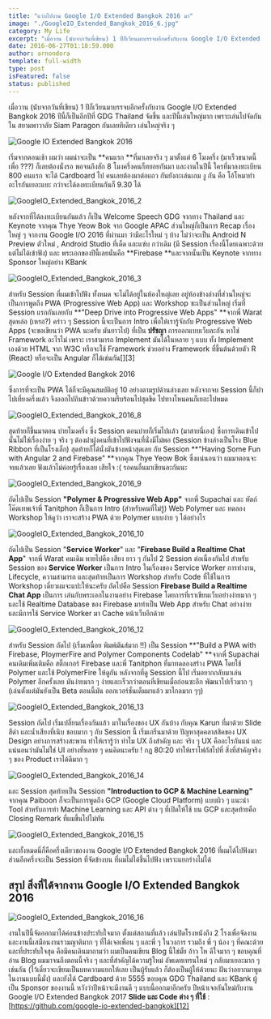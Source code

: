 ```yaml
---
title: "แว่บไปงาน Google I/O Extended Bangkok 2016 มา"
image: "./GoogleIO_Extended_Bangkok_2016_6.jpg"
category: My Life
excerpt: "เมื่อวาน (นับจากวันที่เขียน) 1 ปีก็เวียนมาบรรจบอีกครั้งกับงาน Google I/O Extended Bangkok 2016 ปีนี้ก็เป็นอีกปีที่ GDG Thailand จัดขึ้น และปีนี้เล่นใหญ่มาก เพราะเล่นไปจัดกันใน สยามพาวาลัย Siam Paragon กันเลยทีเดียว"
date: 2016-06-27T01:18:59.000
author: arnondora
template: full-width
type: post
isFeatured: false
status: published
---
```


เมื่อวาน (นับจากวันที่เขียน) 1 ปีก็เวียนมาบรรจบอีกครั้งกับงาน Google I/O Extended Bangkok 2016 ปีนี้ก็เป็นอีกปีที่ GDG Thailand จัดขึ้น และปีนี้เล่นใหญ่มาก เพราะเล่นไปจัดกันใน สยามพาวาลัย Siam Paragon กันเลยทีเดียว เล่นใหญ่จริง ๆ

![Google IO Extended Bangkok 2016](http://128.199.220.9/wp-content/uploads/2016/06/GoogleIO_Extended_Bangkok_2016_1.jpg)

เริ่มจากตอนเช้า ผมว่า ผมน่าจะเป็น **คนแรก **ที่มาเลยจริง ๆ มาตั้งแต่ 6 โมงครึ่ง (มาเร็วขนาดนี้ เพื่อ ???) ก็เลยต้องนั่งรอ พอจนถึงสัก 8 โมงครึ่งคนก็ทยอยกันมา และงานในปีนี้ ใครที่มาลงทะเบียน 800 คนแรก จะได้ Cardboard ไป คนเลยต้องมาต่อแถว กันยังกะเล่นเกม งู กัน คือ โอ้โหมาทำอะไรกันเยอะแยะ กว่าจะได้ลงทะเบียนกันก็ 9.30 ได้

![GoogleIO_Extended_Bangkok_2016_2](http://128.199.220.9/wp-content/uploads/2016/06/GoogleIO_Extended_Bangkok_2016_2.jpg)

หลังจากที่ได้ลงทะเบียนกันแล้ว ก็เป็น Welcome Speech GDG จากทาง Thailand และ Keynote จากคุณ Thye Yeow Bok จาก Google APAC ส่วนใหญ่ก็เป็นการ Recap เรื่องใหญ่ ๆ จากงาน Google I/O 2016 ที่ผ่านมา ว่ามีอะไรใหม่ ๆ บ้าง ไม่ว่าจะเป็น Android N Preview ตัวใหม่ , Android Studio ที่เด็ด และแซ่บ กว่าเดิม (มี Session เรื่องนี้โดยเฉพาะด้วย แต่ไม่ได้เข้าฟัง) และ พระเอกของปีนี้เลยนั่นคือ **Firebase **และจากนั้นเป็น Keynote จากทาง Sponsor ใหญ่อย่าง KBank

![GoogleIO_Extended_Bangkok_2016_3](http://128.199.220.9/wp-content/uploads/2016/06/GoogleIO_Extended_Bangkok_2016_3.jpg)

สำหรับ Session ที่ผมเข้าไปฟัง ทั้งหมด จะไม่ได้อยู่ในห้องใหญ่เลย อยู่ห้องข้างล่างที่ส่วนใหญ่จะเป็นการพูดถึง PWA (Progressive Web App) และ Workshop ซะเป็นส่วนใหญ่
เริ่มที่ Session แรกกันเลยกับ **"Deep Drive into Progressive Web Apps" **จากพี่ Warat สุดหล่อ (เหรอ?) คร่าว ๆ Session นี้จะเป็นการ Intro เพื่อให้เรารู้จักกับ Progressive Web Apps (จะขอเขียนว่า PWA นะครับ มันยาวไป) ที่เป็น **ปรัชญา** การออกแบบเว็บละกัน หาใช่ Framework อะไรไม่ เพราะ เราสามารถ Implement มันได้ในหลาย ๆ แบบ ทั้ง Implement เองด้วย HTML จาก W3C หรือจะใช้ Framework ช่วยอย่าง Framework ที่ขึ้นต้นด้วยตัว R (React) หรือจะเป็น Angular ก็ได้เช่นกัน[][3]

![Google I/O Extended Bangkok 2016](http://128.199.220.9/wp-content/uploads/2016/06/GoogleIO_Extended_Bangkok_2016_7.jpg)

ซึ่งการที่จะเป็น PWA ได้ก็จะมีคุณสมบัติอยู่ 10 อย่างตามรูปด้านล่างเลย หลังจากจบ Session นี้ก็ปาไปเที่ยงครึ่งแล้ว จึงออกไปกินข้าวด้วยความรีบร้อนไปสุดขีด ไปทางไหนคนก็เยอะไปหมด

![GoogleIO_Extended_Bangkok_2016_8](http://128.199.220.9/wp-content/uploads/2016/06/GoogleIO_Extended_Bangkok_2016_8.jpg)

สุดท้ายก็ขึ้นมาตอน บ่ายโมงครึ่ง ซึ่ง Session ตอนบ่ายก็เริ่มไปแล้ว  (มาสายนี่เอง) ซึ่งการเดินเข้าไปนั้นไม่ใช่เรื่องง่าย ๆ จริง ๆ ต้องฝาฝูงคนที่เข้าไปฟังจนที่นั่งมีไม่พอ (Session ข้างล่างเป็นโรง Blue Ribbon ที่เป็นโรงเล็ก) สุดท้ายก็ได้นั่งมันข้างหน้าสุดเลย กับ Session **"Having Some Fun with Angular 2 and Firebase" **จากคุณ Thye Yeow Bok ซึ่งแน่นอนว่า ผมมาตอนจะจบแล้วเลย ฟังแล้วไม่ค่อยรู้เรื่องเลย เสียใจ :( รอคนอื่นมาเขียนละกันนะ

![GoogleIO_Extended_Bangkok_2016_9](http://128.199.220.9/wp-content/uploads/2016/06/GoogleIO_Extended_Bangkok_2016_9.jpg)

ถัดไปเป็น Session **"Polymer & Progressive Web App"** จากพี่ Supachai และ หัตถ์โค๊ตเทพเจ้าพี่ Tanitphon ก็เป็นการ Intro (สำหรับคนที่ไม่รู้) Web Polymer และ ทดลอง Workshop ให้ดูว่า เราจะสร้าง PWA ด้วย Polymer แบบง่าย ๆ ได้อย่างไร

![GoogleIO_Extended_Bangkok_2016_10](http://128.199.220.9/wp-content/uploads/2016/06/GoogleIO_Extended_Bangkok_2016_10.jpg)

ถัดไปเป็น Session "**Service Worker**" และ "**Firebase Build a Realtime Chat App**" จากพี่ Warat คนเดิม หายไปคือ เสียง ยาว ๆ กันไป 2 Session ต่อเนื่องกันไป
สำหรับ Session ของ **Service Worker** เป็นการ Intro ในเรื่องของ Service Worker การทำงาน, Lifecycle, ความสามารถ และสุดท้ายเป็นการ Workshop สำหรับ Code ที่ใช้ในการ Workshop เดี๋ยวผมจะแปะให้นะครับ
ถัดไปคือ Session **Firebase Build a Realtime Chat App** เป็นการ เล่นกับพระเอกในงานอย่าง Firebase โดยการที่เราเขียนเว็บอย่างง่ายมาก ๆ และใช้ Realtime Database ของ Firebase มาทำเป็น Web App สำหรับ Chat อย่างง่าย และมีการใช้ Service Worker มา Cache หน้าเว็บอีกด้วย

![GoogleIO_Extended_Bangkok_2016_12](http://128.199.93.95/wp-content/uploads/2016/06/GoogleIO_Extended_Bangkok_2016_12.jpg)

สำหรับ Session ถัดไป (เริ่มเหนื่อย พิมพ์มันส์มาก !!) เป็น Session **"Build a PWA with Firebase, PloymerFire and Polymer Components Codelab" **จากพี่ Supachai คนเดิมเพิ่มเติมคือ สติ๊กเกอร์ Firebase และพี่ Tanitphon ที่มาทดลองสร้าง PWA โดยใช้ Polymer และใช้ PolymerFire ให้ดูกัน หลังจากที่ดู Session นี้ไป เริ่มอยากกลับมาเล่น Polymer อีกครั้งเลย มันง่ายมาก ๆ ง่ายและเร็วกว่าตอนที่เขียนเมื่อก่อนซะอีก พัฒนาไปเร็วมาก ๆ (เล่นตั้งแต่มันยังเป็น Beta ตอนนี้มัน ออกเวอร์ชั่นเต็มมาแล้ว มาไกลมาก ๆๆ)

![GoogleIO_Extended_Bangkok_2016_13](http://128.199.93.95/wp-content/uploads/2016/06/GoogleIO_Extended_Bangkok_2016_13.jpg)

Session ถัดไป เริ่มเปลี่ยนเรื่องกันแล้ว มาในเรื่องของ UX กันบ้าง กับคุณ Karun ที่มาด้วย Slide สีดำ และน้ำเสียงที่เนิบ ชอบมาก ๆ กับ Session นี้ เริ่มเกริ่นมาด้วย ปัญหาสุดคลาสสิคของ UX Design อย่างการสร้างสะพาน ทำให้เรารู้ว่า ทำไม UX ถึงสำคัญ และ จริง ๆ UX คืออะไรกันแน่ และแน่นอนว่ามันไม่ใช่ UI อย่างที่หลาย ๆ คนคิดนะครับ ! กฏ 80:20 ทำให้เราโฟกัสไปที่ สิ่งที่สำคัญจริง ๆ ของ Product เราได้ดีมาก ๆ

![GoogleIO_Extended_Bangkok_2016_14](http://128.199.93.95/wp-content/uploads/2016/06/GoogleIO_Extended_Bangkok_2016_14.jpg)

และ Session สุดท้ายเป็น Session **"Introduction to GCP & Machine Learning"** จากคุณ Paiboon ก็จะเป็นการพูดถึง GCP (Google Cloud Platform) แบบผิว ๆ แนะนำ Tool สำหรับการทำ Machine Learning และ API ต่าง ๆ ที่เปิดให้ใช้ บน GCP และสุดท้ายคือ Closing Remark ที่ผมขึ้นไปไม่ทัน

![GoogleIO_Extended_Bangkok_2016_15](http://128.199.93.95/wp-content/uploads/2016/06/GoogleIO_Extended_Bangkok_2016_15.jpg)

และทั้งหมดนี่ก็คือครึ่งเดียวของงาน Google I/O Extended Bangkok 2016 ที่ผมได้ไปฟังมา ส่วนอีกครึ่งจะเป็น Session ที่จัดข้างบน ที่ผมไม่ได้ชึ้นไปฟัง เพราะแยกร่างไม่ได้

## สรุป สิ่งที่ได้จากงาน Google I/O Extended Bangkok 2016

![GoogleIO_Extended_Bangkok_2016_16](http://128.199.93.95/wp-content/uploads/2016/06/GoogleIO_Extended_Bangkok_2016_16.jpg)

งานในปีนี้จัดออกมาได้ค่อนข้างประทับใจมาก ตั้งแต่สถานที่แล้ว เล่นปิดโรงหนังถึง 2 โรงเพื่อจัดงาน และงานนี้เสมือนงานรวมญาติมาก ๆ ที่ได้เจอเพื่อน ๆ และพี่ ๆ ในวงการ รวมถึง พี่ ๆ น้อง ๆ ที่คณะด้วย และที่ประทับใจสุด คือมีคนเดินมาถามว่า ผมเป็นคนเขียน Blog นี้ใช่มั้ย อ้าว โห ดีใจมาก ๆ ขอบคุณที่อ่าน Blog ผมมาจนถึงตอนนี้จริง ๆ และที่สำคัญได้ความรู้ใหม่ อัพเดทเทรนใหม่ ๆ กลับมาเยอะมาก ๆ เช่นกัน (ไว้เดี๋ยวจะเขียนเป็นบทความแยกให้เลย เป็นผู้รับแล้ว ก็ต้องเป็นผู้ให้ด้วยนะ ฝันว่าอยากมาพูดในงานแบบนี้มั่ง) และยังได้ Cardboard ด้วย 5555 ขอบคุณ GDG Thailand และ KBank ผู้เป็น Sponsor ของงานนี้ หวังว่าปีหน้าจะมีงานดี ๆ แบบนี้ออกมาอีกครับ ปีหน้าเจอกันใหม่กับงาน Google I/O Extended Bangkok 2017
**Slide และ Code ต่าง ๆ ที่ใช้** : [https://github.com/google-io-extended-bangkok][12]

[12]: https://github.com/google-io-extended-bangkok
